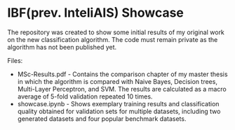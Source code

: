 # IBF(prev. InteliAIS) Showcase 

The repository was created to show some initial results of my original work on the new classification algorithm.
The code must remain private as the algorithm has not been published yet.

Files:
- MSc-Results.pdf - Contains the comparison chapter of my master thesis in which the algorithm is compared with Naive Bayes, Decision trees, Multi-Layer Perceptron, and SVM. The results are calculated as a macro average of 5-fold validation repeated 10 times.
- showcase.ipynb - Shows exemplary training results and classification quality obtained for validation sets for multiple datasets, including two generated datasets and four popular benchmark datasets.
